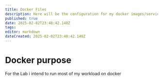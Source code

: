 ```yaml
---
title: Docker Files
description: Here will be the configuration for my docker images/services that im using, including links to the creators of the images
published: true
date: 2025-02-02T23:48:42.148Z
tags: 
editor: markdown
dateCreated: 2025-02-02T23:48:42.148Z
---
```


# Docker purpose
For the Lab i intend to run most of my workload on docker





















